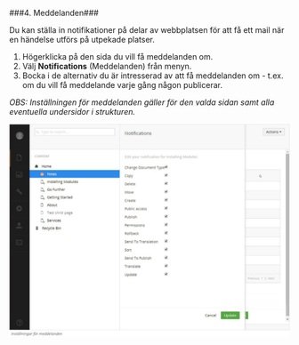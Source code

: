 ###4. Meddelanden###

Du kan ställa in notifikationer på delar av webbplatsen för att få ett mail när en händelse utförs på utpekade platser.

1. Högerklicka på den sida du vill få meddelanden om.
2. Välj **Notifications** (Meddelanden) från menyn.
3. Bocka i de alternativ du är intresserad av att få meddelanden om  - t.ex. om du vill få meddelande varje gång någon publicerar.

*OBS: Inställningen för meddelanden gäller för den valda sidan samt alla eventuella undersidor i strukturen.*


![Section6.4.jpg](images/Section6.4.jpg)